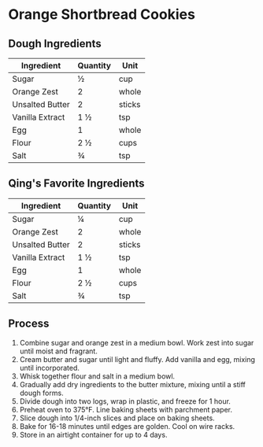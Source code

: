 # Orange Shortbread Cookies

## Dough Ingredients

| Ingredient      | Quantity | Unit   |
| --------------- | -------- | ------ |
| Sugar           | ½        | cup    |
| Orange Zest     | 2        | whole  |
| Unsalted Butter | 2        | sticks |
| Vanilla Extract | 1 ½      | tsp    |
| Egg             | 1        | whole  |
| Flour           | 2 ½      | cups   |
| Salt            | ¾        | tsp    |

## Qing's Favorite Ingredients

| Ingredient      | Quantity | Unit   |
| --------------- | -------- | ------ |
| Sugar           | ¼        | cup    |
| Orange Zest     | 2        | whole  |
| Unsalted Butter | 2        | sticks |
| Vanilla Extract | 1 ½      | tsp    |
| Egg             | 1        | whole  |
| Flour           | 2 ½      | cups   |
| Salt            | ¾        | tsp    |

## Process

1. Combine sugar and orange zest in a medium bowl. Work zest into sugar until moist and fragrant.
2. Cream butter and sugar until light and fluffy. Add vanilla and egg, mixing until incorporated.
3. Whisk together flour and salt in a medium bowl.
4. Gradually add dry ingredients to the butter mixture, mixing until a stiff dough forms.
5. Divide dough into two logs, wrap in plastic, and freeze for 1 hour.
6. Preheat oven to 375°F. Line baking sheets with parchment paper.
7. Slice dough into 1/4-inch slices and place on baking sheets.
8. Bake for 16-18 minutes until edges are golden. Cool on wire racks.
9. Store in an airtight container for up to 4 days.
